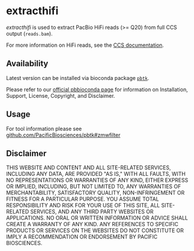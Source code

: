# extracthifi

_extracthifi_ is used to extract PacBio HiFi reads (>= Q20) from full CCS output (`reads.bam`).

For more information on HiFi reads, see the [CCS documentation](https://ccs.how/).

## Availability
Latest version can be installed via bioconda package [`pbtk`](https://github.com/PacificBiosciences/pbtk).

Please refer to our [official pbbioconda page](https://github.com/PacificBiosciences/pbbioconda)
for information on Installation, Support, License, Copyright, and Disclaimer.

## Usage
For tool information please see [github.com/PacificBiosciences/pbtk#zmwfilter](https://github.com/PacificBiosciences/pbtk#extracthifi)

## Disclaimer
THIS WEBSITE AND CONTENT AND ALL SITE-RELATED SERVICES, INCLUDING ANY DATA, ARE PROVIDED "AS IS," WITH ALL FAULTS, WITH NO REPRESENTATIONS OR WARRANTIES OF ANY KIND, EITHER EXPRESS OR IMPLIED, INCLUDING, BUT NOT LIMITED TO, ANY WARRANTIES OF MERCHANTABILITY, SATISFACTORY QUALITY, NON-INFRINGEMENT OR FITNESS FOR A PARTICULAR PURPOSE. YOU ASSUME TOTAL RESPONSIBILITY AND RISK FOR YOUR USE OF THIS SITE, ALL SITE-RELATED SERVICES, AND ANY THIRD PARTY WEBSITES OR APPLICATIONS. NO ORAL OR WRITTEN INFORMATION OR ADVICE SHALL CREATE A WARRANTY OF ANY KIND. ANY REFERENCES TO SPECIFIC PRODUCTS OR SERVICES ON THE WEBSITES DO NOT CONSTITUTE OR IMPLY A RECOMMENDATION OR ENDORSEMENT BY PACIFIC BIOSCIENCES.
